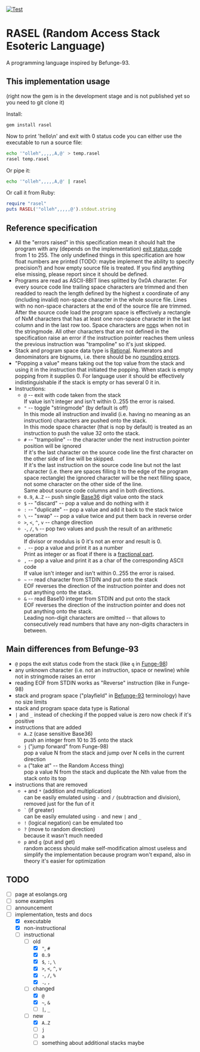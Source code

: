 [![Test](https://github.com/Nakilon/rasel/workflows/.github/workflows/test.yaml/badge.svg)](https://github.com/Nakilon/rasel/actions)

# RASEL (Random Access Stack Esoteric Language)

A programming language inspired by Befunge-93.

## This implementation usage

(right now the gem is in the development stage and is not published yet so you need to git clone it)

Install:
```
gem install rasel
```
Now to print 'hello\n' and exit with 0 status code you can either use the executable to run a source file:
```bash
echo '"olleh",,,,,A,@' > temp.rasel
rasel temp.rasel
```
Or pipe it:
```bash
echo '"olleh",,,,,A,@' | rasel
```
Or call it from Ruby:
```ruby
require "rasel"
puts RASEL('"olleh",,,,,@').stdout.string
```

## Reference specification

* All the "errors raised" in this specification mean it should halt the program with any (depends on the implementation) [exit status code](https://en.wikipedia.org/wiki/Exit_status) from 1 to 255. The only undefined things in this specification are how float numbers are printed (TODO: maybe implement the ability to specify precision?) and how empty source file is treated. If you find anything else missing, please report since it should be defined.
* Programs are read as ASCII-8BIT lines splitted by 0x0A character. For every source code line trailing space characters are trimmed and then readded to reach the length defined by the highest x coordinate of any (including invalid) non-space character in the whole source file. Lines with no non-space characters at the end of the source file are trimmed. After the source code load the program space is effectively a rectangle of NxM characters that has at least one non-space character in the last column and in the last row too. Space characters are [nop](https://en.wikipedia.org/wiki/NOP_(code))s when not in the stringmode. All other characters that are not defined in the specification raise an error if the instruction pointer reaches them unless the previous instruction was "trampoline" so it's just skipped.
* Stack and program space data type is [Rational](https://en.wikipedia.org/wiki/Rational_data_type). Numerators and denominators are bignums, i.e. there should be no [rounding errors](https://en.wikipedia.org/wiki/Round-off_error).
* "Popping a value" means taking out the top value from the stack and using it in the instruction that initiated the popping. When stack is empty popping from it supplies 0. For language user it should be effectively indistinguishable if the stack is empty or has several 0 it in.
* Instructions:
  * `@` -- exit with code taken from the stack  
    If value isn't integer and isn't within 0..255 the error is raised.
  * `"` -- toggle "stringmode" (by default is off)  
    In this mode all instruction and invalid (i.e. having no meaning as an instruction) characters are pushed onto the stack.  
    In this mode space character (that is nop by default) is treated as an instruction to push the value 32 onto the stack.
  * `#` -- "trampoline" -- the character under the next instruction pointer position will be ignored  
    If it's the last character on the source code line the first character on the other side of line will be skipped.  
    If it's the last instruction on the source code line but not the last character (i.e. there are spaces filling it to the edge of the program space rectangle) the ignored character will be the next filling space, not some character on the other side of the line.  
    Same about source code columns and in both directions.
  * `0`..`9`, `A`..`Z` -- push single [Base36](https://en.wikipedia.org/wiki/Base36) digit value onto the stack
  * `$` -- "discard" -- pop a value and do nothing with it
  * `:` -- "duplicate" -- pop a value and add it back to the stack twice
  * `\` -- "swap" -- pop a value twice and put them back in reverse order
  * `>`, `<`, `^`, `v` -- change direction
  * `-`, `/`, `%` -- pop two values and push the result of an arithmetic operation  
    If divisor or modulus is 0 it's not an error and result is 0.
  * `.` -- pop a value and print it as a number  
    Print as integer or as float if there is a [fractional part](https://en.wikipedia.org/wiki/Fractional_part).
  * `,` -- pop a value and print it as a char of the corresponding ASCII code  
    If value isn't integer and isn't within 0..255 the error is raised.
  * `~` -- read character from STDIN and put onto the stack  
    EOF reverses the direction of the instruction pointer and does not put anything onto the stack.
  * `&` -- read Base10 integer from STDIN and put onto the stack  
    EOF reverses the direction of the instruction pointer and does not put anything onto the stack.  
    Leading non-digit characters are omitted -- that allows to consecutively read numbers that have any non-digits characters in between.

## Main differences from Befunge-93

* `@` pops the exit status code from the stack (like `q` in [Funge-98](https://github.com/catseye/Funge-98))
* any unknown character (i.e. not an instruction, space or newline) while not in stringmode raises an error
* reading EOF from STDIN works as "Reverse" instruction (like in Funge-98)
* stack and program space ("playfield" in [Befunge-93](https://github.com/catseye/Befunge-93) terminology) have no size limits
* stack and program space data type is Rational
* `|` and `_` instead of checking if the popped value is zero now check if it's positive
* instructions that are added
  * `A`..`Z` (case sensitive Base36)  
    push an integer from 10 to 35 onto the stack
  * `j` ("jump forward" from Funge-98)  
    pop a value N from the stack and jump over N cells in the current direction
  * `a` ("take at" -- the Random Access thing)  
    pop a value N from the stack and duplicate the Nth value from the stack onto its top
* instructions that are removed
  * `+` and `*` (addition and multiplication)  
    can be easily emulated using `-` and `/` (subtraction and division), removed just for the fun of it
  * `` ` `` (if greater)  
    can be easily emulated using `-` and new `|` and `_`
  * `!` (logical negation)
    can be emulated too
  * `?` (move to random direction)  
    because it wasn't much needed
  * `p` and `g` (put and get)  
    random access should make self-modification almost useless and simplify the implementation because program won't expand, also in theory it's easier for optimization

## TODO

- [ ] page at esolangs.org
- [ ] some examples
- [ ] announcement
- [ ] implementation, tests and docs
  - [x] executable
  - [x] non-instructional
  - [ ] instructional
    - [ ] old
      - [x] `"`, `#`
      - [x] `0`..`9`
      - [x] `$`, `:`, `\`
      - [x] `>`, `<`, `^`, `v`
      - [x] `-`, `/`, `%`
      - [x] `.`, `,`
    - [ ] changed
      - [x] `@`
      - [x] `~`, `&`
      - [ ] `|`, `_`
    - [ ] new
      - [x] `A`..`Z`
      - [ ] `j`
      - [ ] `a`
      - [ ] something about additional stacks maybe
